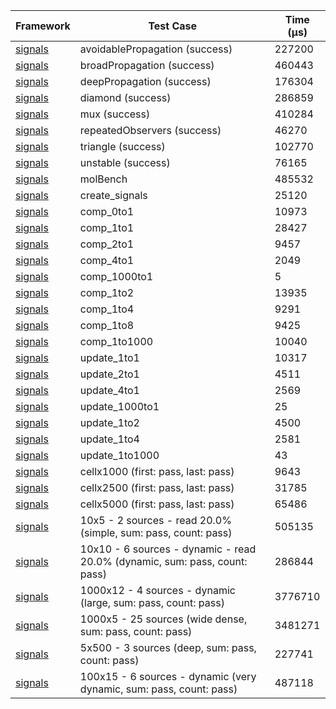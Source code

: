 | Framework | Test Case | Time (μs) |
| --- | --- | --- |
| [signals](https://github.com/rodydavis/signals.dart) | avoidablePropagation (success) | 227200 |
| [signals](https://github.com/rodydavis/signals.dart) | broadPropagation (success) | 460443 |
| [signals](https://github.com/rodydavis/signals.dart) | deepPropagation (success) | 176304 |
| [signals](https://github.com/rodydavis/signals.dart) | diamond (success) | 286859 |
| [signals](https://github.com/rodydavis/signals.dart) | mux (success) | 410284 |
| [signals](https://github.com/rodydavis/signals.dart) | repeatedObservers (success) | 46270 |
| [signals](https://github.com/rodydavis/signals.dart) | triangle (success) | 102770 |
| [signals](https://github.com/rodydavis/signals.dart) | unstable (success) | 76165 |
| [signals](https://github.com/rodydavis/signals.dart) | molBench | 485532 |
| [signals](https://github.com/rodydavis/signals.dart) | create_signals | 25120 |
| [signals](https://github.com/rodydavis/signals.dart) | comp_0to1 | 10973 |
| [signals](https://github.com/rodydavis/signals.dart) | comp_1to1 | 28427 |
| [signals](https://github.com/rodydavis/signals.dart) | comp_2to1 | 9457 |
| [signals](https://github.com/rodydavis/signals.dart) | comp_4to1 | 2049 |
| [signals](https://github.com/rodydavis/signals.dart) | comp_1000to1 | 5 |
| [signals](https://github.com/rodydavis/signals.dart) | comp_1to2 | 13935 |
| [signals](https://github.com/rodydavis/signals.dart) | comp_1to4 | 9291 |
| [signals](https://github.com/rodydavis/signals.dart) | comp_1to8 | 9425 |
| [signals](https://github.com/rodydavis/signals.dart) | comp_1to1000 | 10040 |
| [signals](https://github.com/rodydavis/signals.dart) | update_1to1 | 10317 |
| [signals](https://github.com/rodydavis/signals.dart) | update_2to1 | 4511 |
| [signals](https://github.com/rodydavis/signals.dart) | update_4to1 | 2569 |
| [signals](https://github.com/rodydavis/signals.dart) | update_1000to1 | 25 |
| [signals](https://github.com/rodydavis/signals.dart) | update_1to2 | 4500 |
| [signals](https://github.com/rodydavis/signals.dart) | update_1to4 | 2581 |
| [signals](https://github.com/rodydavis/signals.dart) | update_1to1000 | 43 |
| [signals](https://github.com/rodydavis/signals.dart) | cellx1000 (first: pass, last: pass) | 9643 |
| [signals](https://github.com/rodydavis/signals.dart) | cellx2500 (first: pass, last: pass) | 31785 |
| [signals](https://github.com/rodydavis/signals.dart) | cellx5000 (first: pass, last: pass) | 65486 |
| [signals](https://github.com/rodydavis/signals.dart) | 10x5 - 2 sources - read 20.0% (simple, sum: pass, count: pass) | 505135 |
| [signals](https://github.com/rodydavis/signals.dart) | 10x10 - 6 sources - dynamic - read 20.0% (dynamic, sum: pass, count: pass) | 286844 |
| [signals](https://github.com/rodydavis/signals.dart) | 1000x12 - 4 sources - dynamic (large, sum: pass, count: pass) | 3776710 |
| [signals](https://github.com/rodydavis/signals.dart) | 1000x5 - 25 sources (wide dense, sum: pass, count: pass) | 3481271 |
| [signals](https://github.com/rodydavis/signals.dart) | 5x500 - 3 sources (deep, sum: pass, count: pass) | 227741 |
| [signals](https://github.com/rodydavis/signals.dart) | 100x15 - 6 sources - dynamic (very dynamic, sum: pass, count: pass) | 487118 |
